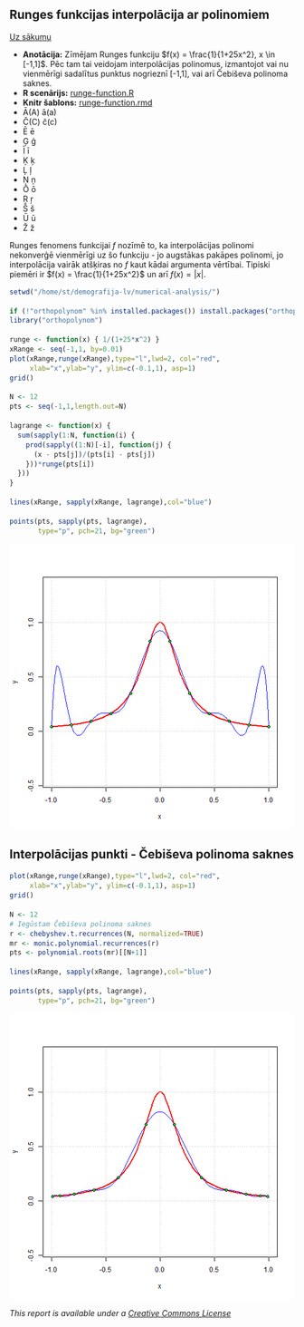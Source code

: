 Runges funkcijas interpolācija ar polinomiem
----------

[Uz sākumu](http://www.demografija.lv)

* **Anotācija:** Zīmējam Runges funkciju $f(x) = \frac{1}{1+25x^2}, x \in [-1,1]$. Pēc tam tai veidojam interpolācijas polinomus, izmantojot vai nu vienmērīgi sadalītus punktus nogrieznī [-1,1], vai arī Čebiševa polinoma saknes.
* **R scenārijs:** [runge-function.R](runge-function.R)
* **Knitr šablons:** [runge-function.rmd](runge-function.rmd)
* Ā(A) ā(a)
* Č(C) č(c)
* Ē ē
* Ģ ģ
* Ī ī
* Ķ ķ
* Ļ ļ
* Ņ ņ
* Ō ō
* Ŗ ŗ
* Š š
* Ū ū
* Ž ž


Runges fenomens funkcijai $f$ nozīmē to, ka interpolācijas polinomi nekonverģē vienmērīgi uz šo funkciju - jo augstākas pakāpes polinomi, jo interpolācija vairāk atšķiras no $f$ kaut kādai argumenta vērtībai. Tipiski piemēri ir $f(x) = \frac{1}{1+25x^2}$ un arī $f(x) = |x|$. 


```r
setwd("/home/st/demografija-lv/numerical-analysis/")

if (!"orthopolynom" %in% installed.packages()) install.packages("orthopolynom")
library("orthopolynom")

runge <- function(x) { 1/(1+25*x^2) }
xRange <- seq(-1,1, by=0.01)
plot(xRange,runge(xRange),type="l",lwd=2, col="red",
     xlab="x",ylab="y", ylim=c(-0.1,1), asp=1)
grid()

N <- 12
pts <- seq(-1,1,length.out=N)

lagrange <- function(x) {
  sum(sapply(1:N, function(i) { 
    prod(sapply((1:N)[-i], function(j) {
      (x - pts[j])/(pts[i] - pts[j])
    }))*runge(pts[i])
  }))
}

lines(xRange, sapply(xRange, lagrange),col="blue")

points(pts, sapply(pts, lagrange), 
       type="p", pch=21, bg="green")
```

![plot of chunk runge1](figure/runge1-1.png) 

## Interpolācijas punkti - Čebiševa polinoma saknes



```r
plot(xRange,runge(xRange),type="l",lwd=2, col="red",
     xlab="x",ylab="y", ylim=c(-0.1,1), asp=1)
grid()

N <- 12
# Iegūstam Čebiševa polinoma saknes
r <- chebyshev.t.recurrences(N, normalized=TRUE)
mr <- monic.polynomial.recurrences(r)
pts <- polynomial.roots(mr)[[N+1]]

lines(xRange, sapply(xRange, lagrange),col="blue")

points(pts, sapply(pts, lagrange), 
       type="p", pch=21, bg="green")
```

![plot of chunk runge2](figure/runge2-1.png) 


*This report is available under a [Creative Commons License](http://creativecommons.org/licenses/by/4.0/deed.en_US)*

